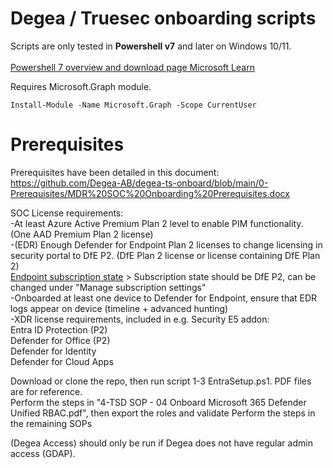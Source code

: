 # Degea / Truesec onboarding scripts
Scripts are only tested in **Powershell v7** and later on Windows 10/11. <br><br>
[Powershell 7 overview and download page Microsoft Learn](https://learn.microsoft.com/en-us/powershell/scripting/install/installing-powershell?view=powershell-7.3)

Requires Microsoft.Graph module.
```
Install-Module -Name Microsoft.Graph -Scope CurrentUser
```
# Prerequisites
Prerequisites have been detailed in this document:
</br> https://github.com/Degea-AB/degea-ts-onboard/blob/main/0-Prerequisites/MDR%20SOC%20Onboarding%20Prerequisites.docx

SOC License requirements: <br>
-At least Azure Active Premium Plan 2 level to enable PIM functionality. (One AAD Premium Plan 2 license) <br>
-(EDR) Enough Defender for Endpoint Plan 2 licenses to change licensing in security portal to DfE P2. (DfE Plan 2 license or license containing DfE Plan 2) <br>
[Endpoint subscription state](https://security.microsoft.com/securitysettings/endpoints/licenses) > Subscription state should be DfE P2, can be changed under "Manage subscription settings" <br>
-Onboarded at least one device to Defender for Endpoint, ensure that EDR logs appear on device (timeline + advanced hunting)<br>
-XDR license requirements, included in e.g. Security E5 addon:<br>
Entra ID Protection (P2)<br>
Defender for Office (P2)<br>
Defender for Identity<br>
Defender for Cloud Apps<br>

Download or clone the repo, then run script 1-3 EntraSetup.ps1. PDF files are for reference.<br>
Perform the steps in "4-TSD SOP - 04 Onboard Microsoft 365 Defender Unified RBAC.pdf", then export the roles and validate
Perform the steps in the remaining SOPs

(Degea Access) should only be run if Degea does not have regular admin access (GDAP).
